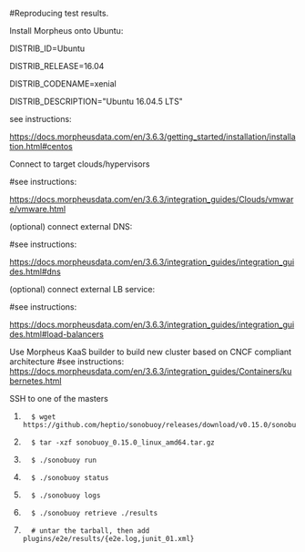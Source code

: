 #Reproducing test results. 

Install Morpheus onto Ubuntu:

DISTRIB_ID=Ubuntu

DISTRIB_RELEASE=16.04

DISTRIB_CODENAME=xenial

DISTRIB_DESCRIPTION="Ubuntu 16.04.5 LTS"

see instructions:

https://docs.morpheusdata.com/en/3.6.3/getting_started/installation/installation.html#centos
  

Connect to target clouds/hypervisors

#see instructions:

https://docs.morpheusdata.com/en/3.6.3/integration_guides/Clouds/vmware/vmware.html

(optional) connect external DNS:

#see instructions:

https://docs.morpheusdata.com/en/3.6.3/integration_guides/integration_guides.html#dns

(optional) connect external LB service:

#see instructions:

https://docs.morpheusdata.com/en/3.6.3/integration_guides/integration_guides.html#load-balancers

Use Morpheus KaaS builder to build new cluster based on CNCF compliant architecture
#see instructions:
https://docs.morpheusdata.com/en/3.6.3/integration_guides/Containers/kubernetes.html

SSH to one of the masters
1.       $ wget https://github.com/heptio/sonobuoy/releases/download/v0.15.0/sonobuoy_0.15.0_linux_amd64.tar.gz
2.       $ tar -xzf sonobuoy_0.15.0_linux_amd64.tar.gz
3.       $ ./sonobuoy run
4.       $ ./sonobuoy status
5.       $ ./sonobuoy logs
6.       $ ./sonobuoy retrieve ./results
7.       # untar the tarball, then add plugins/e2e/results/{e2e.log,junit_01.xml}
 
